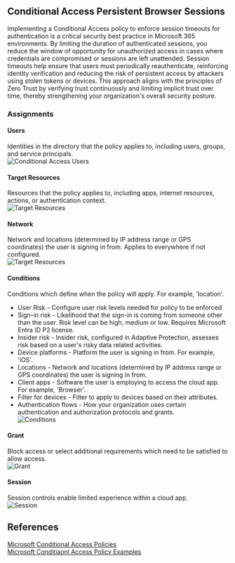## Conditional Access Persistent Browser Sessions  
Implementing a Conditional Access policy to enforce session timeouts for authentication is a critical security best practice in Microsoft 365 environments. By limiting the duration of authenticated sessions, you reduce the window of opportunity for unauthorized access in cases where credentials are compromised or sessions are left unattended. Session timeouts help ensure that users must periodically reauthenticate, reinforcing identity verification and reducing the risk of persistent access by attackers using stolen tokens or devices. This approach aligns with the principles of Zero Trust by verifying trust continuously and limiting implicit trust over time, thereby strengthening your organization's overall security posture.  

### Assignments  
#### Users  
Identities in the directory that the policy applies to, including users, groups, and service principals.  
![Conditional Access Users](../../images/M365-EntraID_ConditionalAccess-Users.png)  

#### Target Resources  
Resources that the policy applies to, including apps, internet resources, actions, or authentication context.  
![Target Resources](../../images/M365-EntraID_ConditionalAccess-TargetResources.png)  

#### Network  
Network and locations (determined by IP address range or GPS coordinates) the user is signing in from.  Applies to everywhere if not configured.  
![Target Resources](../../images/M365-EntraID_ConditionalAccess-Network.png)  

#### Conditions  
Conditions which define when the policy will apply. For example, 'location'.  

* User Risk - Configure user risk levels needed for policy to be enforced  
* Sign-in risk - Likelihood that the sign-in is coming from someone other than the user. Risk level can be high, medium or low. Requires Microsoft Entra ID P2 license.  
* Insider risk - Insider risk, configured in Adaptive Protection, assesses risk based on a user's risky data related activities.  
* Device platforms - Platform the user is signing in from. For example, 'iOS'.  
* Locations - Network and locations (determined by IP address range or GPS coordinates) the user is signing in from.  
* Client apps - Software the user is employing to access the cloud app. For example, 'Browser'.  
* Filter for devices - Filter to apply to devices based on their attributes.  
* Authentication flows - How your organization uses certain authentication and authorization protocols and grants.  
![Conditions](../../images/M365-EntraID_ConditionalAccess-Conditions.png)  

#### Grant  
Block access or select additional requirements which need to be satisfied to allow access.  
![Grant](../../images/M365-EntraID_ConditionalAccess-Grant.png)  

#### Session  
Session controls enable limited experience within a cloud app.  
![Session](../../images/M365-EntraID_ConditionalAccess-Session.png)  


## References  
[Microsoft Conditional Access Policies](https://learn.microsoft.com/en-us/entra/identity/conditional-access/)  
[Microsoft Conditiaonl Access Policy Examples](https://learn.microsoft.com/en-us/entra/identity/conditional-access/concept-conditional-access-policy-common?tabs=secure-foundation)  
